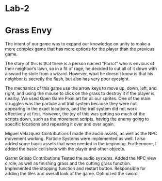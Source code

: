 # Lab-2
# Grass Envy
The intent of our game was to expand our knowledge on unity to make a more complex game that has more options for the player than the previous game.

The story of this is that there is a person named “Parrot” who is envious of their neighbor’s lawn, so in a fit of rage, he decided to cut all of it down with a sword he stole from a wizard. However, what he doesn’t know is that his neighbor is secretly the flash, but also has very poor eyesight.

The mechanics of this game use the arrow keys to move up, down, left, and right, and using the mouse to click on the grass to destroy it if the player is nearby. We used Open Game Pixel art for all our sprites. One of the main struggles was the particle and trail system because they were not appearing in the exact locations, and the trail system did not work effectively at first. However, the joy of this was getting so much of the scripts down, such as the movement scripts, having the enemy going to specific locations and repeating it over and over again.

Miguel Velazquez Contributions
I made the audio assets, as well as the NPC movement working. Particle Systems were implemented as well. I also added some basic assets that were needed in the beginning. Furthermore, I added the basic collisions with the player and other objects.

Garret Grisso Contributions
Tested the audio systems. Added the NPC view circle, as well as finishing grass and the cutting grass function. Implemented the stopping function and restart button. Responsible for adding the tiles and overall look of the game. Optimized the sword. 
